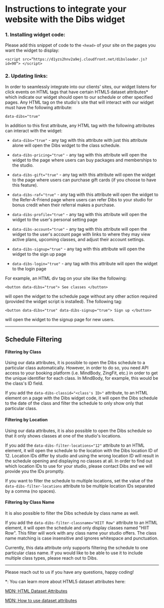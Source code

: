 # Instructions to integrate your website with the Dibs widget

### 1. Installing widget code:

Please add this snippet of code to the `<head>` of your site on the pages you want the widget to display:
```
<script src=“https://d1yzs2hnv2a9ej.cloudfront.net/dibsloader.js?id=90“> </script>
```
### 2. Updating links:

In order to seamlessly integrate into our clients' sites, our widget listens for click events
on HTML tags that have certain HTML5 dataset attributes* which indicate our widget should open
to our schedule or other specified pages. Any HTML tag on the studio's site that will interact
with our widget must have the following attribute:

`data-dibs="true"`

In addition to this first attribute, any HTML tag with the following attributes can interact with the widget:

- `data-dibs="true"` - any tag with this attribute with just this attribute alone will open the Dibs widget to the class schedule.

- `data-dibs-pricing="true"` - any tag with this attribute will open the widget to the page where users can buy packages and memberships to the studio.

- `data-dibs-gift="true"` - any tag with this attribute will open the widget to the page where users can purchase gift cards (if you choose to have this feature).

- `data-dibs-raf="true"` - any tag with this attribute will open the widget to the Refer-A-Friend page where users can refer Dibs to your studio for bonus credit when their referral makes a purchase.

- `data-dibs-profile="true"` - any tag with this attribute will open the widget to the user's personal setting page

- `data-dibs-account="true"` - any tag with this attribute will open the widget to the user's account page with links to where they may view active plans, upcoming classes, and adjust their account settings.

- `data-dibs-signup="true"` - any tag with this attribute will open the widget to the sign up page

- `data-dibs-login="true"` - any tag with this attribute will open the widget to the login page

For example, an HTML div tag on your site like the following:

```
<button data-dibs="true"> See classes </button>
```

will open the widget to the schedule page without any other action required (provided the widget script is installed). The following tag:

```
<button data-dibs="true" data-dibs-signup="true"> Sign up </button>
```

will open the widget to the signup page for new users.

---

## Schedule Filtering

#### Filtering by Class

Using our data attributes, it is possible to open the Dibs schedule to a particular
class automatically. However, in order to do so, you need API access to your booking
platform (i.e. MindBody, ZingFit, etc.) in order to get the unique identifier for
each class. In MindBody, for example, this would be the class's ID field.

If you add the `data-dibs-classid="<class's ID>"` attribute, to an HTML element on
a page with the Dibs widget code, it will open the Dibs schedule to the date of the class
and filter the schedule to only show only that particular class.

#### Filtering by Location

Using our data attributes, it is also possible to open the Dibs schedule so that
it only shows classes at one of the studio's locations.

If you add the `data-dibs-filter-locations="12"` attribute to an HTML element, it will
open the schedule to the location with the Dibs location ID of 12.
Location IDs differ by studio and using the wrong location ID will result in the
schedule opening and displaying no classes at all.
In order to find out which location IDs to use for your studio, please contact Dibs and
we will provide you the IDs promptly.

If you want to filter the schedule to multiple locations, set the value of the
`data-dibs-filter-locations` attribute to be multiple location IDs separated by
a comma (no spaces).

#### Filtering by Class Name

It is also possible to filter the Dibs schedule by class name as well.

If you add the `data-dibs-filter-classname="HIIT Row"` attribute to an HTML element,
it will open the schedule and only display classes named "HIIT Row". This filter will work
with any class name your studio offers. The class name matching is case insensitive and ignores
whitespace and punctuation.

Currently, this data attribute only supports filtering the schedule to one particular class
name. If you would like to be able to use it to include multiple class types, please reach
out to Dibs.

---

Please reach out to us if you have any questions, happy coding!

*: You can learn more about HTML5 dataset attributes here:

[MDN: HTML Dataset Attributes](https://developer.mozilla.org/en-US/docs/Web/API/HTMLElement/dataset)

[MDN: How to use dataset attributes](https://developer.mozilla.org/en-US/docs/Learn/HTML/Howto/Use_data_attributes)
